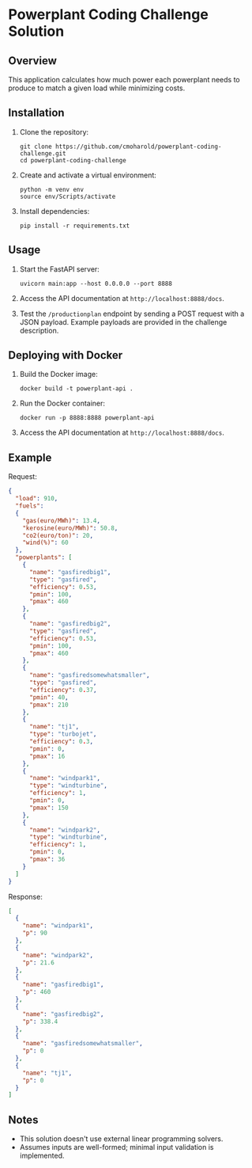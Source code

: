 # Powerplant Coding Challenge Solution

## Overview
This application calculates how much power each powerplant needs to produce to match a given load while minimizing costs.

## Installation

1. Clone the repository:
    ```
    git clone https://github.com/cmoharold/powerplant-coding-challenge.git
    cd powerplant-coding-challenge
    ```

2. Create and activate a virtual environment:
    ```
    python -m venv env
    source env/Scripts/activate
    ```

3. Install dependencies:
    ```
    pip install -r requirements.txt
    ```

## Usage

1. Start the FastAPI server:
    ```
    uvicorn main:app --host 0.0.0.0 --port 8888
    ```

2. Access the API documentation at `http://localhost:8888/docs`.

3. Test the `/productionplan` endpoint by sending a POST request with a JSON payload. Example payloads are provided in the challenge description.

## Deploying with Docker

1. Build the Docker image:
    ```
    docker build -t powerplant-api .
    ```

2. Run the Docker container:
    ```
    docker run -p 8888:8888 powerplant-api
    ```

3. Access the API documentation at `http://localhost:8888/docs`.

## Example

Request:
```json
{
  "load": 910,
  "fuels":
  {
    "gas(euro/MWh)": 13.4,
    "kerosine(euro/MWh)": 50.8,
    "co2(euro/ton)": 20,
    "wind(%)": 60
  },
  "powerplants": [
    {
      "name": "gasfiredbig1",
      "type": "gasfired",
      "efficiency": 0.53,
      "pmin": 100,
      "pmax": 460
    },
    {
      "name": "gasfiredbig2",
      "type": "gasfired",
      "efficiency": 0.53,
      "pmin": 100,
      "pmax": 460
    },
    {
      "name": "gasfiredsomewhatsmaller",
      "type": "gasfired",
      "efficiency": 0.37,
      "pmin": 40,
      "pmax": 210
    },
    {
      "name": "tj1",
      "type": "turbojet",
      "efficiency": 0.3,
      "pmin": 0,
      "pmax": 16
    },
    {
      "name": "windpark1",
      "type": "windturbine",
      "efficiency": 1,
      "pmin": 0,
      "pmax": 150
    },
    {
      "name": "windpark2",
      "type": "windturbine",
      "efficiency": 1,
      "pmin": 0,
      "pmax": 36
    }
  ]
}
```

Response:
```json
[
  {
    "name": "windpark1",
    "p": 90
  },
  {
    "name": "windpark2",
    "p": 21.6
  },
  {
    "name": "gasfiredbig1",
    "p": 460
  },
  {
    "name": "gasfiredbig2",
    "p": 338.4
  },
  {
    "name": "gasfiredsomewhatsmaller",
    "p": 0
  },
  {
    "name": "tj1",
    "p": 0
  }
]
```

## Notes
- This solution doesn't use external linear programming solvers.
- Assumes inputs are well-formed; minimal input validation is implemented.

